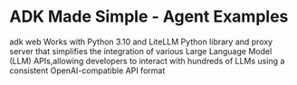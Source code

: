 # ADK Made Simple - Agent Examples
adk web
Works with Python 3.10 and LiteLLM Python library and proxy server that simplifies the integration of various Large Language Model (LLM) APIs,allowing developers to interact with hundreds of LLMs using a consistent OpenAI-compatible API format

